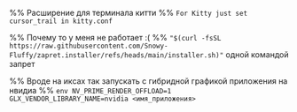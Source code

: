 %% Расширение для терминала китти  %%
`For Kitty just set cursor_trail in kitty.conf`

%% Почему то у меня не работает :( %%
`"$(curl -fsSL https://raw.githubusercontent.com/Snowy-Fluffy/zapret.installer/refs/heads/main/installer.sh)"`  одной командой запрет

%% Вроде на иксах так запускать с гибридной графикой приложения на нвидиа %%
`env NV_PRIME_RENDER_OFFLOAD=1 GLX_VENDOR_LIBRARY_NAME=nvidia <имя_приложения>`
